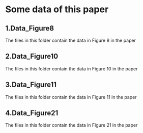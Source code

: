 # Some data of this paper
## 1.Data_Figure8
The files in this folder contain the data in Figure 8 in the paper
## 2.Data_Figure10
The files in this folder contain the data in Figure 10 in the paper
## 3.Data_Figure11
The files in this folder contain the data in Figure 11 in the paper
## 4.Data_Figure21
The files in this folder contain the data in Figure 21 in the paper
